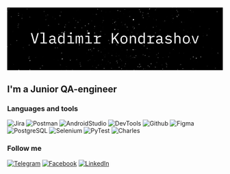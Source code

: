 ![Header](https://github.com/dude-from-hood/dude-from-hood/blob/main/assets/header.png)

## I'm a Junior QA-engineer

### Languages and tools

![Jira](https://img.shields.io/badge/Jira-090909?style=for-the-badge&logo=jira&logoColor=136be1)
![Postman](https://img.shields.io/badge/Postman-090909?style=for-the-badge&logo=postman&logoColor=f76935)
![AndroidStudio](https://img.shields.io/badge/AndroidStudio-090909?style=for-the-badge&logo=androidstudio&logoColor=3ad07d)
![DevTools](https://img.shields.io/badge/DevTools-090909?style=for-the-badge&logo=googlechrome&logoColor=2674f2)
![Github](https://img.shields.io/badge/Github-090909?style=for-the-badge&logo=github&logoColor=8cc4d7)
![Figma](https://img.shields.io/badge/Figma-090909?style=for-the-badge&logo=figma&logoColor=7d5fa6)
![PostgreSQL](https://img.shields.io/badge/PostgreSQL-090909?style=for-the-badge&logo=postgresql&logoColor=4384ff)
![Selenium](https://img.shields.io/badge/Selenium-090909?style=for-the-badge&logo=selenium&logoColor=74ff2a)
![PyTest](https://img.shields.io/badge/PyTest-090909?style=for-the-badge&logo=pytest&logoColor=f1ff40)
![Charles](https://img.shields.io/badge/CharlesProxy-090909?style=for-the-badge&logo=charlesproxy&logoColor=8cc4d7)

### Follow me

[![Telegram](https://img.shields.io/badge/Telegram-090909?style=for-the-badge&logo=telegram&logoColor=31a5db)](https://t.me/vladkond)
[![Facebook](https://img.shields.io/badge/-Facebook-090909?style=for-the-badge&logo=Facebook&logoColor=1195F5)](https://www.facebook.com/profile.php?id=100013465715413)
[![LinkedIn](https://img.shields.io/badge/-LinkedIn-090909?style=for-the-badge&logo=linkedin&logoColor=007BB6)](https://www.linkedin.com/in/vladimir-kondrashov-808a82238/)
